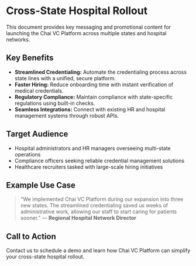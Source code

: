 # Cross-State Hospital Rollout

This document provides key messaging and promotional content for launching the Chai VC Platform across multiple states and hospital networks.

## Key Benefits
- **Streamlined Credentialing:** Automate the credentialing process across state lines with a unified, secure platform.
- **Faster Hiring:** Reduce onboarding time with instant verification of medical credentials.
- **Regulatory Compliance:** Maintain compliance with state-specific regulations using built-in checks.
- **Seamless Integrations:** Connect with existing HR and hospital management systems through robust APIs.

## Target Audience
- Hospital administrators and HR managers overseeing multi-state operations
- Compliance officers seeking reliable credential management solutions
- Healthcare recruiters tasked with large-scale hiring initiatives

## Example Use Case
> "We implemented Chai VC Platform during our expansion into three new states. The streamlined credentialing saved us weeks of administrative work, allowing our staff to start caring for patients sooner." — **Regional Hospital Network Director**

## Call to Action
Contact us to schedule a demo and learn how Chai VC Platform can simplify your cross-state hospital rollout.
